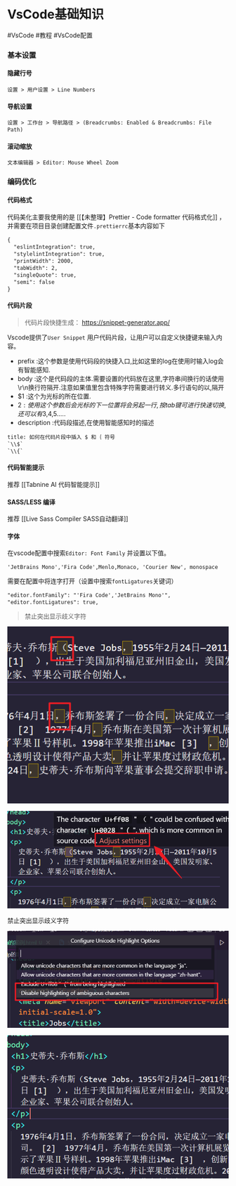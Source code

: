 # VsCode基础知识

#VsCode #教程 #VsCode配置  

### 基本设置

#### 隐藏行号

```
设置 > 用户设置 > Line Numbers
```

#### 导航设置

```
设置 > 工作台 > 导航路径 > (Breadcrumbs: Enabled & Breadcrumbs: File Path)
```

#### 滚动缩放

```
文本编辑器 > Editor: Mouse Wheel Zoom
```


### 编码优化

#### 代码格式

代码美化主要我使用的是 [[【未整理】Prettier - Code formatter 代码格式化]] ，并需要在项目目录创建配置文件`.prettierrc`基本内容如下

```
{
  "eslintIntegration": true,
  "stylelintIntegration": true,
  "printWidth": 2000,
  "tabWidth": 2,
  "singleQuote": true,
  "semi": false
}
```

#### 代码片段

> 代码片段快捷生成： https://snippet-generator.app/

Vscode提供了`User Snippet` 用户代码片段，让用户可以自定义快捷键来输入内容。

- prefix      :这个参数是使用代码段的快捷入口,比如这里的log在使用时输入log会有智能感知.
- body        :这个是代码段的主体.需要设置的代码放在这里,字符串间换行的话使用\r\n换行符隔开.注意如果值里包含特殊字符需要进行转义.多行语句的以,隔开
- $1          :这个为光标的所在位置.
- $2          :使用这个参数后会光标的下一位置将会另起一行,按tab键可进行快速切换,还可以有$3,$4,$5.....
- description :代码段描述,在使用智能感知时的描述

```ad-note
title: 如何在代码片段中插入 $ 和｛ 符号
`\\$`
`\\{`
```


#### 代码智能提示

推荐 [[Tabnine AI 代码智能提示]]

#### SASS/LESS 编译

推荐 [[Live Sass Compiler SASS自动翻译]]

#### 字体

在vscode配置中搜索`Editor: Font Family` 并设置以下值。

```
'JetBrains Mono','Fira Code',Menlo,Monaco, 'Courier New', monospace
```

需要在配置中将连字打开（设置中搜索`fontLigatures`关键词）

```
"editor.fontFamily": "'Fira Code','JetBrains Mono'",
"editor.fontLigatures": true,
```


> 禁止突出显示歧义字符

![](assets/Pasted%20image%2020220904125954.png)

![](assets/Pasted%20image%2020220904130023.png)

禁止突出显示歧义字符

![](assets/Pasted%20image%2020220904130034.png)

![](assets/Pasted%20image%2020220904130048.png)

